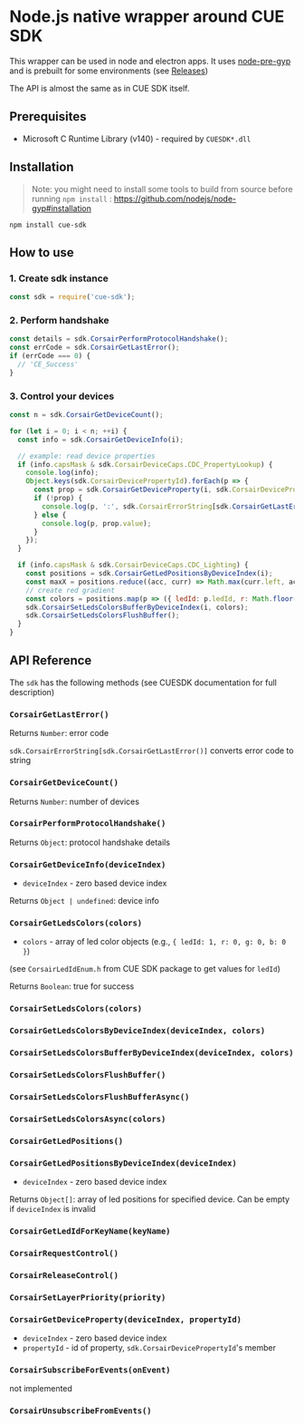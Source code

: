 Node.js native wrapper around CUE SDK
=====================================

This wrapper can be used in node and electron apps.
It uses [node-pre-gyp](https://www.npmjs.com/package/node-pre-gyp) and is prebuilt for some environments (see [Releases](https://github.com/intrueder/cue-sdk/releases))

The API is almost the same as in CUE SDK itself.

## Prerequisites

- Microsoft C Runtime Library (v140) - required by `CUESDK*.dll`

## Installation

> Note: you might need to install some tools to build from source before running `npm install` : https://github.com/nodejs/node-gyp#installation

```
npm install cue-sdk
```

## How to use

### 1. Create sdk instance
```js
const sdk = require('cue-sdk');
```

### 2. Perform handshake
```js
const details = sdk.CorsairPerformProtocolHandshake();
const errCode = sdk.CorsairGetLastError();
if (errCode === 0) {
  // 'CE_Success'
}
```

### 3. Control your devices
```js
const n = sdk.CorsairGetDeviceCount();

for (let i = 0; i < n; ++i) {
  const info = sdk.CorsairGetDeviceInfo(i);

  // example: read device properties
  if (info.capsMask & sdk.CorsairDeviceCaps.CDC_PropertyLookup) {
    console.log(info);
    Object.keys(sdk.CorsairDevicePropertyId).forEach(p => {
      const prop = sdk.CorsairGetDeviceProperty(i, sdk.CorsairDevicePropertyId[p]);
      if (!prop) {
        console.log(p, ':', sdk.CorsairErrorString[sdk.CorsairGetLastError()]);
      } else {
        console.log(p, prop.value);
      }
    });
  }

  if (info.capsMask & sdk.CorsairDeviceCaps.CDC_Lighting) {
    const positions = sdk.CorsairGetLedPositionsByDeviceIndex(i);
    const maxX = positions.reduce((acc, curr) => Math.max(curr.left, acc), 0);
    // create red gradient
    const colors = positions.map(p => ({ ledId: p.ledId, r: Math.floor(p.left / maxX * 255), g: 0, b: 0 }));
    sdk.CorsairSetLedsColorsBufferByDeviceIndex(i, colors);
    sdk.CorsairSetLedsColorsFlushBuffer();
  }
}
```

## API Reference

The `sdk` has the following methods (see CUESDK documentation for full description)

### `CorsairGetLastError()`

Returns `Number`: error code

`sdk.CorsairErrorString[sdk.CorsairGetLastError()]` converts error code to string

### `CorsairGetDeviceCount()`

Returns `Number`: number of devices

### `CorsairPerformProtocolHandshake()`

Returns `Object`: protocol handshake details

### `CorsairGetDeviceInfo(deviceIndex)`

* `deviceIndex` - zero based device index

Returns `Object | undefined`: device info

### `CorsairGetLedsColors(colors)`

* `colors` - array of led color objects (e.g., `{ ledId: 1, r: 0, g: 0, b: 0 }`)

(see `CorsairLedIdEnum.h` from CUE SDK package to get values for `ledId`)

Returns `Boolean`: true for success

### `CorsairSetLedsColors(colors)`

### `CorsairGetLedsColorsByDeviceIndex(deviceIndex, colors)`

### `CorsairSetLedsColorsBufferByDeviceIndex(deviceIndex, colors)`

### `CorsairSetLedsColorsFlushBuffer()`

### `CorsairSetLedsColorsFlushBufferAsync()`

### `CorsairSetLedsColorsAsync(colors)`

### `CorsairGetLedPositions()`

### `CorsairGetLedPositionsByDeviceIndex(deviceIndex)`

* `deviceIndex` - zero based device index

Returns `Object[]`: array of led positions for specified device. Can be empty if `deviceIndex` is invalid

### `CorsairGetLedIdForKeyName(keyName)`

### `CorsairRequestControl()`

### `CorsairReleaseControl()`

### `CorsairSetLayerPriority(priority)`

### `CorsairGetDeviceProperty(deviceIndex, propertyId)`

* `deviceIndex` - zero based device index
* `propertyId` - id of property, `sdk.CorsairDevicePropertyId`'s member

### `CorsairSubscribeForEvents(onEvent)`
not implemented

### `CorsairUnsubscribeFromEvents()`
